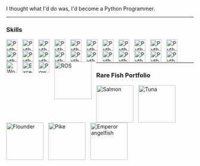 I thought what I'd do was, I'd become a Python Programmer.

---
### Skills

<img align="left" alt="Python" title="Python" width="30px" style="padding-right:10px;" src="https://upload.wikimedia.org/wikipedia/commons/c/c3/Python-logo-notext.svg" />
<img align="left" alt="Python" title="Python" width="30px" style="padding-right:10px;" src="https://upload.wikimedia.org/wikipedia/commons/c/c3/Python-logo-notext.svg" />
<img align="left" alt="Python" title="Python" width="30px" style="padding-right:10px;" src="https://upload.wikimedia.org/wikipedia/commons/c/c3/Python-logo-notext.svg" />
<img align="left" alt="Python" title="Python" width="30px" style="padding-right:10px;" src="https://upload.wikimedia.org/wikipedia/commons/c/c3/Python-logo-notext.svg" />
<img align="left" alt="Python" title="Python" width="30px" style="padding-right:10px;" src="https://upload.wikimedia.org/wikipedia/commons/c/c3/Python-logo-notext.svg" />
<img align="left" alt="Python" title="Python" width="30px" style="padding-right:10px;" src="https://upload.wikimedia.org/wikipedia/commons/c/c3/Python-logo-notext.svg" />
<img align="left" alt="Python" title="Python" width="30px" style="padding-right:10px;" src="https://upload.wikimedia.org/wikipedia/commons/c/c3/Python-logo-notext.svg" />
<img align="left" alt="Python" title="Python" width="30px" style="padding-right:10px;" src="https://upload.wikimedia.org/wikipedia/commons/c/c3/Python-logo-notext.svg" />
<img align="left" alt="Python" title="Python" width="30px" style="padding-right:10px;" src="https://upload.wikimedia.org/wikipedia/commons/c/c3/Python-logo-notext.svg" />
<img align="left" alt="Python" title="Python" width="30px" style="padding-right:10px;" src="https://upload.wikimedia.org/wikipedia/commons/c/c3/Python-logo-notext.svg" />
<img align="left" alt="Python" title="Python" width="30px" style="padding-right:10px;" src="https://upload.wikimedia.org/wikipedia/commons/c/c3/Python-logo-notext.svg" />
<img align="left" alt="Python" title="Python" width="30px" style="padding-right:10px;" src="https://upload.wikimedia.org/wikipedia/commons/c/c3/Python-logo-notext.svg" />
<img align="left" alt="Python" title="Python" width="30px" style="padding-right:10px;" src="https://upload.wikimedia.org/wikipedia/commons/c/c3/Python-logo-notext.svg" />
<img align="left" alt="Python" title="Python" width="30px" style="padding-right:10px;" src="https://upload.wikimedia.org/wikipedia/commons/c/c3/Python-logo-notext.svg" />
<img align="left" alt="Python" title="Python" width="30px" style="padding-right:10px;" src="https://upload.wikimedia.org/wikipedia/commons/c/c3/Python-logo-notext.svg" />
<img align="left" alt="Python" title="Python" width="30px" style="padding-right:10px;" src="https://upload.wikimedia.org/wikipedia/commons/c/c3/Python-logo-notext.svg" />
<img align="left" alt="Python" title="Python" width="30px" style="padding-right:10px;" src="https://upload.wikimedia.org/wikipedia/commons/c/c3/Python-logo-notext.svg" />
<img align="left" alt="Python" title="Python" width="30px" style="padding-right:10px;" src="https://upload.wikimedia.org/wikipedia/commons/c/c3/Python-logo-notext.svg" />
<img align="left" alt="Python" title="Python" width="30px" style="padding-right:10px;" src="https://upload.wikimedia.org/wikipedia/commons/c/c3/Python-logo-notext.svg" />
<img align="left" alt="Python" title="Python" width="30px" style="padding-right:10px;" src="https://upload.wikimedia.org/wikipedia/commons/c/c3/Python-logo-notext.svg" />
<img align="left" alt="Python" title="Python" width="30px" style="padding-right:10px;" src="https://upload.wikimedia.org/wikipedia/commons/c/c3/Python-logo-notext.svg" />
<img align="left" alt="Python" title="Python" width="30px" style="padding-right:10px;" src="https://upload.wikimedia.org/wikipedia/commons/c/c3/Python-logo-notext.svg" />
<img align="left" alt="Word" title="Word" width="30px" style="padding-right:10px;" src="https://upload.wikimedia.org/wikipedia/commons/f/fd/Microsoft_Office_Word_%282019%E2%80%93present%29.svg" />
<img align="left" alt="Excel" title="Excel" width="30px" style="padding-right:10px;" src="https://upload.wikimedia.org/wikipedia/commons/3/34/Microsoft_Office_Excel_%282019%E2%80%93present%29.svg" />
<img align="left" alt="PowerPoint" title="PowerPoint" width="30px" style="padding-right:10px;" src="https://upload.wikimedia.org/wikipedia/commons/0/0d/Microsoft_Office_PowerPoint_%282019%E2%80%93present%29.svg" />
<img align="left" alt="ROS" title="ROS" width="100px" style="padding-right:10px;" src="https://upload.wikimedia.org/wikipedia/commons/b/bb/Ros_logo.svg" />
<p>
  <br/>
</p>

<br/>

---
### Rare Fish Portfolio
<img align="left" alt="Salmon" title="Salmon" width="100px" style="padding-right:10px;" src="https://upload.wikimedia.org/wikipedia/commons/3/39/Salmo_salar.jpg" />
<img align="left" alt="Tuna" title="Tuna" width="100px" style="padding-right:10px;" src="https://upload.wikimedia.org/wikipedia/commons/d/d7/Thunnus_obesus.png" />
<img align="left" alt="Flounder" title="Flounder" width="100px" style="padding-right:10px;" src="https://upload.wikimedia.org/wikipedia/commons/2/2b/Pseudopleuronectes_americanus.jpg" />
<img align="left" alt="Pike" title="Pike" width="100px" style="padding-right:10px;" src="https://upload.wikimedia.org/wikipedia/commons/c/c5/Esox_lucius1.jpg" />
<img align="left" alt="Emperor angelfish" title="Emperor angelfish" width="100px" style="padding-right:10px;" src="https://upload.wikimedia.org/wikipedia/commons/4/4a/Pomocanthus_imperator_facing_right.jpg" />




